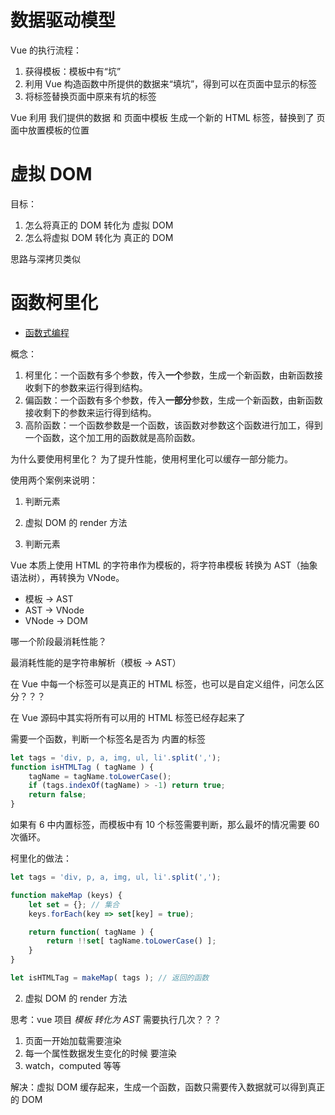 # 数据驱动模型

Vue 的执行流程：

1. 获得模板：模板中有“坑”
2. 利用 Vue 构造函数中所提供的数据来“填坑”，得到可以在页面中显示的标签
3. 将标签替换页面中原来有坑的标签

Vue 利用 我们提供的数据 和 页面中模板 生成一个新的 HTML 标签，替换到了 页面中放置模板的位置

# 虚拟 DOM

目标：

1. 怎么将真正的 DOM 转化为 虚拟 DOM
2. 怎么将虚拟 DOM 转化为 真正的 DOM

思路与深拷贝类似

# 函数柯里化

- [函数式编程](https://llh911001.gitbooks.io/mostly-adequate-guide-chinese/content/)

概念：
1. 柯里化：一个函数有多个参数，传入**一个**参数，生成一个新函数，由新函数接收剩下的参数来运行得到结构。
2. 偏函数：一个函数有多个参数，传入**一部分**参数，生成一个新函数，由新函数接收剩下的参数来运行得到结构。
3. 高阶函数：一个函数参数是一个函数，该函数对参数这个函数进行加工，得到一个函数，这个加工用的函数就是高阶函数。

为什么要使用柯里化？ 为了提升性能，使用柯里化可以缓存一部分能力。

使用两个案例来说明：

1. 判断元素
2. 虚拟 DOM 的 render 方法

1. 判断元素

Vue 本质上使用 HTML 的字符串作为模板的，将字符串模板 转换为 AST（抽象语法树），再转换为 VNode。
- 模板 -> AST
- AST -> VNode
- VNode -> DOM

哪一个阶段最消耗性能？

最消耗性能的是字符串解析（模板 -> AST）

在 Vue 中每一个标签可以是真正的 HTML 标签，也可以是自定义组件，问怎么区分？？？

在 Vue 源码中其实将所有可以用的 HTML 标签已经存起来了

需要一个函数，判断一个标签名是否为 内置的标签
```js
let tags = 'div, p, a, img, ul, li'.split(',');
function isHTMLTag ( tagName ) {
    tagName = tagName.toLowerCase();
    if (tags.indexOf(tagName) > -1) return true;
    return false;
}
```

如果有 6 中内置标签，而模板中有 10 个标签需要判断，那么最坏的情况需要 60 次循环。

柯里化的做法：

```js
let tags = 'div, p, a, img, ul, li'.split(',');

function makeMap (keys) {
    let set = {}; // 集合
    keys.forEach(key => set[key] = true);

    return function( tagName ) {
        return !!set[ tagName.toLowerCase() ];
    }
}

let isHTMLTag = makeMap( tags ); // 返回的函数
```

2. 虚拟 DOM 的 render 方法

思考：vue 项目 *模板 转化为 AST* 需要执行几次？？？

1. 页面一开始加载需要渲染
2. 每一个属性数据发生变化的时候 要渲染
3. watch，computed 等等

解决：虚拟 DOM 缓存起来，生成一个函数，函数只需要传入数据就可以得到真正的 DOM